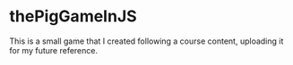 # thePigGameInJS

This is a small game that I created following a course content, uploading it for my future reference.
